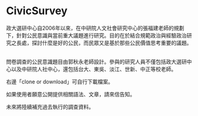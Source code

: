 # CivicSurvey
政大選研中心自2006年以來，在中研院人文社會研究中心的張福建老師的規劃下，針對公民意識與當前重大議題進行研究。目的在於結合規範政治與經驗政治研究之長處，探討什麼是好的公民，而民眾又是基於那些公民價值思考重要的議題。    

問卷調查的公民意識題目由郭秋永老師設計。參與的研究人員不僅包括政大選研中心以及中研院人社中心，還包括台大、東吳、淡江、世新、中正等校老師。  

右邊「clone or download」可自行下載檔案。  

如果使用者願意公開提供相關語法、文章，請來信告知。  

未來將陸續補充過去執行的調查資料。  
